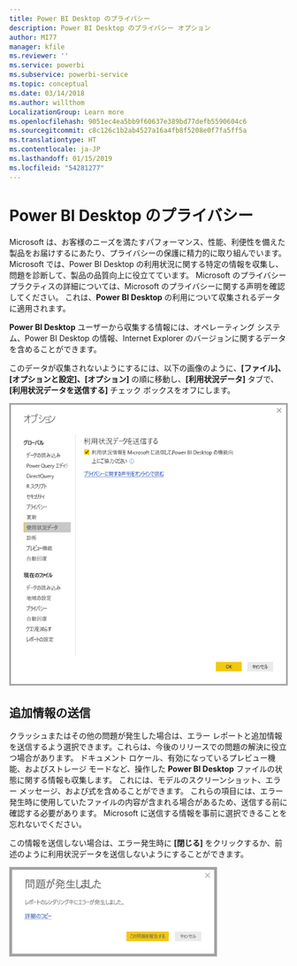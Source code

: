 ```yaml
---
title: Power BI Desktop のプライバシー
description: Power BI Desktop のプライバシー オプション
author: MI77
manager: kfile
ms.reviewer: ''
ms.service: powerbi
ms.subservice: powerbi-service
ms.topic: conceptual
ms.date: 03/14/2018
ms.author: willthom
LocalizationGroup: Learn more
ms.openlocfilehash: 9051ec4ea5bb9f60637e389bd77defb5590604c6
ms.sourcegitcommit: c8c126c1b2ab4527a16a4fb8f5208e0f7fa5ff5a
ms.translationtype: HT
ms.contentlocale: ja-JP
ms.lasthandoff: 01/15/2019
ms.locfileid: "54281277"
---
```

# <a name="power-bi-desktop-privacy"></a>Power BI Desktop のプライバシー

Microsoft は、お客様のニーズを満たすパフォーマンス、性能、利便性を備えた製品をお届けするにあたり、プライバシーの保護に精力的に取り組んでいます。 Microsoft では、Power BI Desktop の利用状況に関する特定の情報を収集し、問題を診断して、製品の品質向上に役立てています。 Microsoft のプライバシー プラクティスの詳細については、Microsoft のプライバシーに関する声明を確認してください。 これは、**Power BI Desktop** の利用について収集されるデータに適用されます。
 
**Power BI Desktop** ユーザーから収集する情報には、オペレーティング システム、Power BI Desktop の情報、Internet Explorer のバージョンに関するデータを含めることができます。 
 
このデータが収集されないようにするには、以下の画像のように、**[ファイル]、[オプションと設定]、[オプション]** の順に移動し、**[利用状況データ]** タブで、**[利用状況データを送信する]** チェック ボックスをオフにします。

![[利用状況データを送信する] の [オプション] 設定](media/desktop-privacy/privacy_01.png)

## <a name="sending-additional-information"></a>追加情報の送信

クラッシュまたはその他の問題が発生した場合は、エラー レポートと追加情報を送信するよう選択できます。これらは、今後のリリースでの問題の解決に役立つ場合があります。 ドキュメント ロケール、有効になっているプレビュー機能、およびストレージ モードなど、操作した **Power BI Desktop** ファイルの状態に関する情報も収集します。 これには、モデルのスクリーンショット、エラー メッセージ、および式を含めることができます。 これらの項目には、エラー発生時に使用していたファイルの内容が含まれる場合があるため、送信する前に確認する必要があります。 Microsoft に送信する情報を事前に選択できることを忘れないでください。  
 
この情報を送信しない場合は、エラー発生時に **[閉じる]** をクリックするか、前述のように利用状況データを送信しないようにすることができます。 

![クラッシュ ダイアログ](media/desktop-privacy/privacy_02.png)
